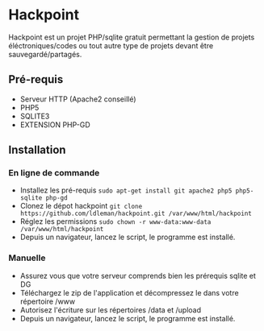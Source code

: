 # Hackpoint
Hackpoint est un projet PHP/sqlite gratuit permettant la gestion de projets éléctroniques/codes 
ou tout autre type de projets devant être sauvegardé/partagés.

## Pré-requis
- Serveur HTTP (Apache2 conseillé)
- PHP5
- SQLITE3
- EXTENSION PHP-GD


## Installation
### En ligne de commande
- Installez les pré-requis ``sudo apt-get install git apache2 php5 php5-sqlite php-gd``
- Clonez le dépot hackpoint ``git clone https://github.com/ldleman/hackpoint.git /var/www/html/hackpoint``
- Réglez les permissions ``sudo chown -r www-data:www-data /var/www/html/hackpoint``
- Depuis un navigateur, lancez le script, le programme est installé.

### Manuelle
- Assurez vous que votre serveur comprends bien les prérequis sqlite et DG
- Téléchargez le zip de l'application et décompressez le dans votre répertoire /www
- Autorisez l'écriture sur les répertoires /data et /upload
- Depuis un navigateur, lancez le script, le programme est installé.
